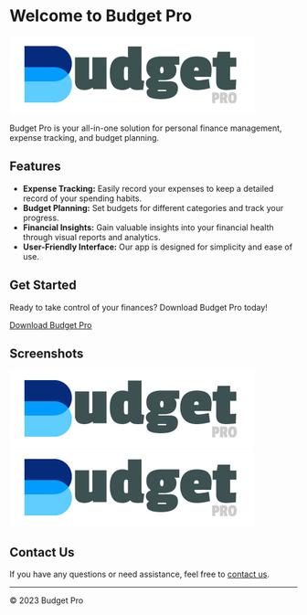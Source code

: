 # Welcome to Budget Pro

![Budget Pro Logo](logo.png)

Budget Pro is your all-in-one solution for personal finance management, expense tracking, and budget planning.

## Features

- **Expense Tracking:** Easily record your expenses to keep a detailed record of your spending habits.
- **Budget Planning:** Set budgets for different categories and track your progress.
- **Financial Insights:** Gain valuable insights into your financial health through visual reports and analytics.
- **User-Friendly Interface:** Our app is designed for simplicity and ease of use.

## Get Started

Ready to take control of your finances? Download Budget Pro today!

[Download Budget Pro](https://techtwig.github.io/budget-pro)

## Screenshots

![Screenshot 1](logo.jpg)
![Screenshot 2](logo.jpg)

## Contact Us

If you have any questions or need assistance, feel free to [contact us](mailto:hasanbd666@email.com).

---

© 2023 Budget Pro
